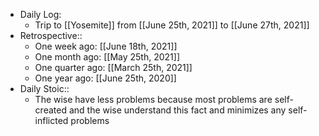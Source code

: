 - Daily Log:
    - Trip to [[Yosemite]] from [[June 25th, 2021]] to [[June 27th, 2021]]
- Retrospective::
    - One week ago: [[June 18th, 2021]]
    - One month ago: [[May 25th, 2021]]
    - One quarter ago: [[March 25th, 2021]]
    - One year ago: [[June 25th, 2020]]
- Daily Stoic::
    - The wise have less problems because most problems are self-created and the wise understand this fact and minimizes any self-inflicted problems
